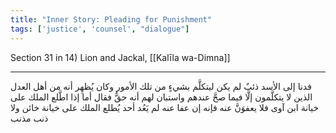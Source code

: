 ```yaml
---
title: "Inner Story: Pleading for Punishment"
tags: ['justice', 'counsel', "dialogue"]
---
```


 Section 31 in 14) Lion and Jackal, [[Kalīla wa-Dimna]]

---
فدنا إلى الأسد ذئبٌ لم يكن ليتكلَّم بشيءٍ من تلك الأمور وكان يُظهِر أنه من أهل العدل الذين لا يتكلَّمون إلَّا فيما صحَّ عندهم واستبان لهم أنه حقٌّ فقال أما إذا اطَّلع الملك على خيانة ابن آوى فلا يعفوَنَّ عنه فإنه إن عفا عنه لم يَعُد أحد يُطلع الملك على خيانة خائن ولا ذنب مذنب
